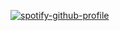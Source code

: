 [![spotify-github-profile](https://spotify-github-profile.kittinanx.com/api/view?uid=5akiv1fuefshgjrvrmpcri13r&cover_image=true&theme=natemoo-re&show_offline=false&background_color=121212&interchange=false&bar_color=ffffff&bar_color_cover=true)](https://spotify-github-profile.kittinanx.com/api/view?uid=5akiv1fuefshgjrvrmpcri13r&redirect=true)
